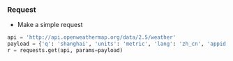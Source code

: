 ### Request

* Make a simple request

```python
api = 'http://api.openweathermap.org/data/2.5/weather'
payload = {'q': 'shanghai', 'units': 'metric', 'lang': 'zh_cn', 'appid': <appid>}
r = requests.get(api, params=payload)

```